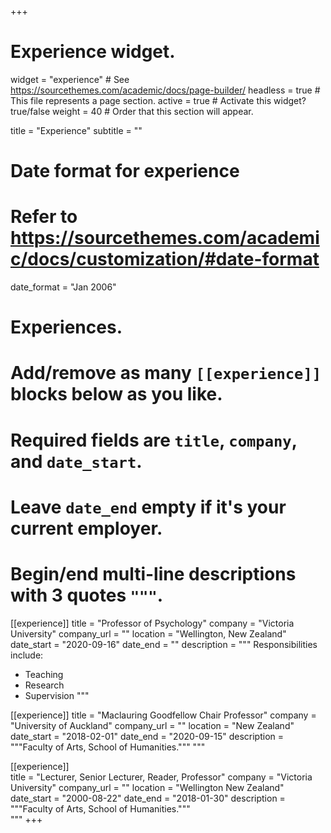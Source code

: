 +++
# Experience widget.
widget = "experience"  # See https://sourcethemes.com/academic/docs/page-builder/
headless = true  # This file represents a page section.
active = true  # Activate this widget? true/false
weight = 40  # Order that this section will appear.

title = "Experience"
subtitle = ""

# Date format for experience
#   Refer to https://sourcethemes.com/academic/docs/customization/#date-format
date_format = "Jan 2006"

# Experiences.
#   Add/remove as many `[[experience]]` blocks below as you like.
#   Required fields are `title`, `company`, and `date_start`.
#   Leave `date_end` empty if it's your current employer.
#   Begin/end multi-line descriptions with 3 quotes `"""`.
[[experience]]
  title = "Professor of Psychology"
  company = "Victoria University"
  company_url = ""
  location = "Wellington, New Zealand"
  date_start = "2020-09-16"
  date_end = ""
  description = """
  Responsibilities include:
  
  * Teaching
  * Research
  * Supervision
  """

[[experience]]
  title = "Maclauring Goodfellow Chair Professor"
  company = "University of Auckland"
  company_url = ""
  location = "New Zealand"
  date_start = "2018-02-01"
  date_end = "2020-09-15"
  description = """Faculty of Arts, School of Humanities."""
   """
  
[[experience]]  
 title = "Lecturer, Senior Lecturer, Reader, Professor"
  company = "Victoria University"
  company_url = ""
  location = "Wellington New Zealand"
  date_start = "2000-08-22"
  date_end = "2018-01-30"
  description = """Faculty of Arts, School of Humanities."""  
  """
+++
